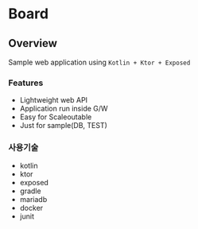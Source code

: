 Board
=====

## Overview

Sample web application using
`Kotlin + Ktor + Exposed`

### Features

* Lightweight web API
* Application run inside G/W
* Easy for Scaleoutable
* Just for sample(DB, TEST)

### 사용기술

* kotlin
* ktor
* exposed
* gradle
* mariadb
* docker
* junit
